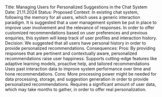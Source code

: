 Title: Managing Users for Personalized Suggestions in the Chat System
Date: 21.11.2024
Status: Proposed
Context:
In existing chat system, following the memory for all users, which uses a generic interaction paradigm. It is suggested that a user management system be put in place to improve user involvement and the relevance of responses. In order to offer customized recommendations based on user preferences and previous enquiries, this system will keep track of user profiles and interaction history.
Decision:
We suggested that all users have personal history in order to provide personalized recommendations.
Consequences:
Pros:
By providing responses that are pertinent and contextually aware, personalized recommendations raise user happiness.
Supports cutting-edge features like adaptive learning models, proactive help, and tailored recommendations
Uses past interaction data to improve system performance over time and hone recommendations.
Cons:
More processing power might be needed for data processing, storage, and suggestion generation in order to provide personalized recommendations.
Requires a significant amount of user data, which may take months to gather, in order to offer real personalization.

